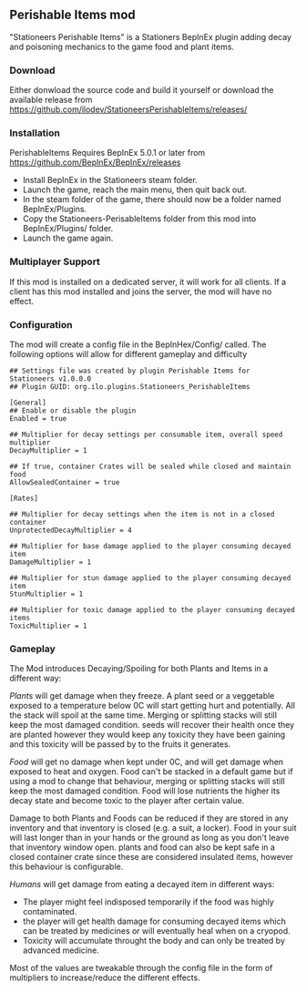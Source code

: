 
## Perishable Items mod

"Stationeers Perishable Items" is a Stationers BepInEx plugin adding decay and poisoning mechanics 
to the game food and plant items.

### Download
Either donwload the source code and build it yourself or download the available release from
https://github.com/ilodev/StationeersPerishableItems/releases/

### Installation
PerishableItems Requires BepInEx 5.0.1 or later from 
https://github.com/BepInEx/BepInEx/releases

- Install BepInEx in the Stationeers steam folder.
- Launch the game, reach the main menu, then quit back out.
- In the steam folder of the game, there should now be a folder named BepInEx/Plugins.
- Copy the Stationeers-PerisableItems folder from this mod into BepInEx/Plugins/ folder.
- Launch the game again.

### Multiplayer Support
If this mod is installed on a dedicated server, it will work for all clients. If a client 
has this mod installed and joins the server, the mod will have no effect.

### Configuration
The mod will create a config file in the BepInHex/Config/ called. The following options will
allow for different gameplay and difficulty

```
## Settings file was created by plugin Perishable Items for Stationeers v1.0.0.0
## Plugin GUID: org.ilo.plugins.Stationeers_PerishableItems

[General]
## Enable or disable the plugin
Enabled = true

## Multiplier for decay settings per consumable item, overall speed multiplier
DecayMultiplier = 1

## If true, container Crates will be sealed while closed and maintain food
AllowSealedContainer = true

[Rates]

## Multiplier for decay settings when the item is not in a closed container
UnprotectedDecayMultiplier = 4

## Multiplier for base damage applied to the player consuming decayed item
DamageMultiplier = 1

## Multiplier for stun damage applied to the player consuming decayed item
StunMultiplier = 1

## Multiplier for toxic damage applied to the player consuming decayed items
ToxicMultiplier = 1
```

### Gameplay
The Mod introduces Decaying/Spoiling for both Plants and Items in a different way:

*Plants* will get damage when they freeze. A plant seed or a veggetable exposed to a temperature
below 0C will start getting hurt and potentially. All the stack will spoil at the same time. Merging
or splitting stacks will still keep the most damaged condition. seeds will recover their health once
they are planted however they would keep any toxicity they have been gaining and this toxicity will be
passed by to the fruits it generates.

*Food* will get no damage when kept under 0C, and will get damage when exposed to heat and oxygen. 
Food can't be stacked in a default game but if using a mod to change that behaviour, merging or splitting
stacks will still keep the most damaged condition. Food will lose nutrients the higher its decay state
and become toxic to the player after certain value.

Damage to both Plants and Foods can be reduced if they are stored in any inventory and that inventory is
closed (e.g. a suit, a locker). Food in your suit will last longer than in your hands or the ground as
long as you don't leave that inventory window open. plants and food can also be kept safe in a closed 
container crate since these are considered insulated items, however this behaviour is configurable.

*Humans* will get damage from eating a decayed item in different ways:

- The player might feel indisposed temporarily if the food was highly contaminated.
- the player will get health damage for consuming decayed items which can be treated by medicines or
  will eventually heal when on a cryopod.
- Toxicity will accumulate throught the body and can only be treated by advanced medicine.

Most of the values are tweakable through the config file in the form of multipliers to increase/reduce
the different effects.